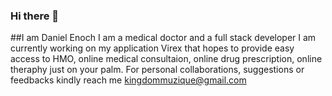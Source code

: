 ### Hi there 👋

##I am Daniel Enoch
I am a medical doctor and a full stack developer
I am currently working on my application Virex that hopes to provide 
easy access to HMO, online medical consultaion, online drug prescription, 
online theraphy just on your palm.
For personal collaborations,
suggestions or feedbacks kindly reach me 
kingdommuzique@gmail.com





<!--
**dannny007/dannny007** is a ✨ _special_ ✨ repository because its `README.md` (this file) appears on your GitHub profile.

Here are some ideas to get you started:

- 🔭 I’m currently working on ...
- 🌱 I’m currently learning ...
- 👯 I’m looking to collaborate on ...
- 🤔 I’m looking for help with ...
- 💬 Ask me about ...
- 📫 How to reach me: ...
- 😄 Pronouns: ...
- ⚡ Fun fact: ...
-->
